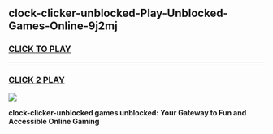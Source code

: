 
## clock-clicker-unblocked-Play-Unblocked-Games-Online-9j2mj
<h3>
<a href="https://premium76.site?title=clock-clicker-unblocked&ref=25A">CLICK TO PLAY</a></h3>
<hr>

<h3>
<a href="https://premium76.site?title=clock-clicker-unblocked&ref=25A">CLICK 2 PLAY</a>
  
</h3>

<a href="https://premium76.site?title=clock-clicker-unblocked&ref=25A"><img src="https://clearcache.store/games.png"></a>


**clock-clicker-unblocked games unblocked: Your Gateway to Fun and Accessible Online Gaming**
